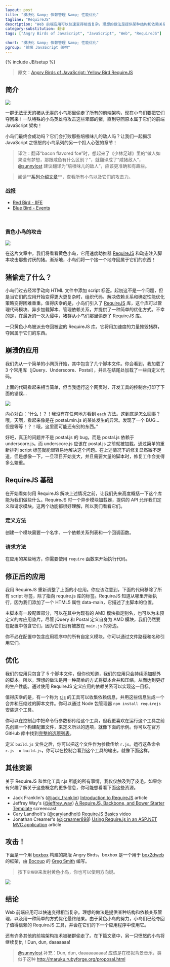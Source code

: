 ```yaml
---
layout: post
title: "模块化 &amp; 依赖管理 &amp; 性能优化"
tagline: "RequireJS"
description: "Web 前端应用可以快速变得相当复杂。理想的做法是提供某种结构和依赖关系管理，以及用一种简单的方式优化最终结果。"
category-substitution: 翻译
tags: ["Angry Birds of JavaScript", "JavaScript", "Web", "RequireJS"]

short: "模块化 &amp; 依赖管理 &amp; 性能优化"
pgroup: "前端 JavaScript 架构"
---
```

{% include JB/setup %}

> 原文：[Angry Birds of JavaScript: Yellow Bird RequireJS](http://www.elijahmanor.com/2013/04/angry-birds-of-javascript-yellow-bird.html)

<!-- ## Introduction -->
## 简介
![](http://4.bp.blogspot.com/-6p5Xgjlsmhk/UVZlEo_QOKI/AAAAAAAAY9k/BBXhjrfp42U/s1600/Angry-Birds-Logo.png)
<!-- ![](http://4.bp.blogspot.com/-6p5Xgjlsmhk/UVZlEo_QOKI/AAAAAAAAY9k/BBXhjrfp42U/s320/Angry-Birds-Logo.png) -->

<!-- A diabolical herd of pigs stole all of the front-end architecture from an innocent flock of birds and now they want it back! A team of special agent hero birds will attack those despicable pigs until they recover what is rightfully theirs, front-end JavaScript architecture! -->
一群无法无天的猪从无辜的小鸟那里偷走了所有的前端架构，现在小鸟们要把它们夺回来！一队特殊的小鸟英雄将攻击这些卑鄙的猪，直到夺回原本属于它们的前端 JavaScript 架构！

<!-- Will the birds be successful in the end? Will they defeat their bacon flavored foe? Let's find out together in another nail biting episode of Angry Birds of JavaScript! -->
小鸟们最终会成功吗？它们会打败那些培根味儿的敌人吗？让我们一起揭示 JavaScript 之愤怒的小鸟系列的另一个扣人心弦的章节！

> 译注：翻译“bacon flavored foe”时，想起来了《少林足球》里的“做人如果没有梦想，那跟咸鱼有什么区别？”，就翻译成了“咸猪敌人”，[@sunnylost](http://nuysoft.com/2013/04/21/angry-birds-of-javascript-orange-bird-templating/#comment-881925473) 建议翻译为“培根味儿的敌人”，应该更准确和有趣些。

<!-- > Check out the **[series introduction post](http://www.elijahmanor.com/2013/03/angry-birds-of-javascript-series.html)** for a list of all the birds and their attack powers. -->
> 阅读**[系列介绍文章](http://www.elijahmanor.com/2013/03/angry-birds-of-javascript-series.html)**，查看所有小鸟以及它们的攻击力。

<!-- ### Previous Attacks -->
### 战报
<ul>
  <li>
    <a href="http://www.elijahmanor.com/2013/03/angry-birds-of-javascript-red-bird.html" target="_blank">Red Bird - IIFE</a>
  </li>
  <li>
    <a href="http://www.elijahmanor.com/2013/03/angry-birds-of-javascript-blue-bird.html" target="_blank">Blue Bird - Events</a>
  </li>
</ul>
<br />

<!-- ### Yellow Bird Attacks -->
### 黄色小鸟的攻击
<!-- ![](http://4.bp.blogspot.com/-eBq1DHq7P64/UVZlP7q4zMI/AAAAAAAAY9s/g5Ii1ZrLIbs/s1600/yellow-bird.png) -->
![](http://4.bp.blogspot.com/-eBq1DHq7P64/UVZlP7q4zMI/AAAAAAAAY9s/g5Ii1ZrLIbs/s1600/yellow-bird.png)

<!-- In this post we will take a look at the Yellow Bird who comes with a [RequireJS](http://requirejs.org/) speed booster and dynamically injects scripts against those pesky swine. Slowly, one by one, the birds will take back what it theirs to keep! -->
在这片文章中，我们将看看黄色小鸟，它用速度助推器 [RequireJS] 和动态注入脚本攻击那些讨厌的猪。渐渐地，小鸟们将一个接一个地夺回属于它们的东西！

[RequireJS]: http://requirejs.org/

<!-- ## What Was Stolen by the Pigs? -->
## 猪偷走了什么？
<!-- The birds used to manually add script tags to their HTML files. At first this wasn't an issue, but when their application started to grow larger and more complex it started to become difficult for them to organize their code, figure out dependencies, and determine a strategy for optimizing performance. Thankfully they were introduced to the [RequireJS](http://requirejs.org/) library which provided them a way to manage their code into modules, load their scripts asynchronously, manage their dependencies, and provide an easy way to optimize. Unfortunately the pigs, during a recent invasion, stole the RequireJS library from the birds. -->
小鸟们过去经常手动向 HTML 文件中添加 script 标签。起初这不是一个问题，但是当它们的应用开始变得更大更复杂时，组织代码、解决依赖关系和确定性能优化策略变得困难重重。值得庆幸的是，小鸟们引入了 [RequireJS] 库，这个库可以管理代码模块、异步加载脚本、管理依赖关系，并提供了一种简单的优化方式。不幸的是，在最近的一次入侵中，猪群从小鸟们那里偷走了 RequireJS 库。

<!-- One of the yellow birds has been tasked to reclaim what has been stolen. He will use the optimization power of speed to help destroy the pigs in order to take back what is theirs. -->
一只黄色小鸟被派去夺回被盗的 RequireJS 库。它将用加速度的力量摧毁猪群，夺回属于它们的东西。

<!-- ## Broken Application -->
## 崩溃的应用
<!-- Let's first start with a simple little web page that contains just a few scripts. You'll notice that I'm loading 3 popular libraries (jQuery, Underscore, and Postal) and some custom code at the end. -->
我们先从一个简单的小网页开始，其中包含了几个脚本文件。你会看到，我加载了 3 个常用库（jQuery、Underscore、Postal），并且在结尾处加载了一些自定义代码。

  <script src="https://gist.github.com/elijahmanor/5275285.js?file=broken-dependency.html">
  </script>

<!-- The above code looks pretty straightforward, but when I end up running the page I get the following error in the dev tool's console... -->
上面的代码看起来相当简单，但当我运行这个网页时，开发工具的控制台打印了下面的错误...

<!-- ![](http://1.bp.blogspot.com/-ry8ojeQF3OI/UVZosPNPtVI/AAAAAAAAY94/0Catr-PQzbo/s1600/3-29-2013+10-36-11+PM.png) -->
![](http://1.bp.blogspot.com/-ry8ojeQF3OI/UVZosPNPtVI/AAAAAAAAY94/0Catr-PQzbo/s1600/3-29-2013+10-36-11+PM.png)

<!-- Fictitious Internal Dialog: "WHAT!?! I don't see any `each` method anywhere. What's up with that? Ohh man, it looks like the exception occurred in postal.min.js somewhere. FOUND A BUG... see if I use that library again. But, wait!?! Ohh, maybe something else is going on here." -->
内心对白：“什么！？！我没有在任何地方看到 `each` 方法。这到底是怎么回事？哦，天啊，看起来像是在 postal.min.js 的某处发生的异常。发现了一个 BUG... 但是等等！？！哦，这里面可能还有别的东西。”

<!-- So, the real issue isn't a bug in postal.js, the issue is in that postal.js has a dependency on underscore.js. The problem is that underscore should have been loaded before postal.js. Simply rearranging the script tags could easily solve this issue. In the above case the fix was trivial, but imagine how cumbersome this could be once the project starts to get large and requires lots of scripts. -->
好吧，真正的问题并不是 postal.js 的 bug，而是 postal.js 依赖于 underscore.js。而 underscore.js 应该在 postal.js 之前就被加载。通过简单的重新排列 script 标签就能很容易地解决这个问题。在上述情况下的修复显然微不足道，但是想像一下，一旦项目开始变大，并且需要大量的脚本时，修复工作会变得多么繁重。

<!-- ## RequireJS Basics -->
## RequireJS 基础
<!-- Before we go and look at how we could fix the above situation using RequireJS, let's first take a high level overview of what the library is doing for us. RequireJS is an Asynchronous Module Loader and the API it provides allows us to define and require modules. Both functions are really easy to understand so let's take a look at them. -->
在开始看如何用 RequireJS 解决上述情况之前，让我们先来高度概括一下这个库能为我们做些什么。RequireJS 时一个异步模块加载器，提供的 API 允许我们定义和请求模块。这两个功能都很好理解，所以我们看看它们。

<!-- ### define method -->
### 定义方法
<!-- In order to create a module you need a name, a list of dependencies, and a callback function. -->
创建一个模块需要一个名字、一个依赖关系列表和一个回调函数。

  <script src="https://gist.github.com/elijahmanor/5275285.js?file=define.js">
  </script>

<!-- ### require method -->
### 请求方法
<!-- At some point in your application you will need to use the `require` function to kick things off. -->
在应用的某些地方，你需要使用 `require` 函数来开始执行代码。

  <script src="https://gist.github.com/elijahmanor/5275285.js?file=require.js">
  </script>

<!-- ## Fixed Application -->
## 修正后的应用
<!-- Using RequireJS I took the above little application and rearranged some things. You should notice that the following markup removes all the script tags except one, which points to the require.js library. RequireJS knows where to start because we add an HTML5 data-main attribute describing where the main script is located. -->
我用 RequireJS 重新调整了上面的小应用。你应该注意到，下面的代码移除了所有 script 标签，除了指向 require.js 库的标签。RequireJS 知道从哪里开始执行，因为我们添加了一个 HTML5 属性 data-main，它描述了主脚本的位置。

  <script src="https://gist.github.com/elijahmanor/5275285.js?file=requirejs.html">
  </script>

<!-- The main script has a configuration section inside of it where you can assign aliases to existing AMD modules and also shim libraries that were not previously defined. Although jQuery and Postal define themselves as AMD modules we included them in our configuration because they are not located alongside `main.js`. -->
主脚本有一段配置部分，可以在其中为现有的 AMD 模块指定别名，也可以为未预定义的库应用垫片。尽管 jQuery 和 Postal 定义自身为 AMD 模块，我们仍然要在配置中包含它们，因为它们没有被放在 `main.js` 的旁边。

<!-- You don't have to include in your config any custom modules you define in your application. You can refer to those by their file path and name. -->
你不必在配置中包含应用程序中的所有自定义模块。你可以通过文件路径和名称引用它们。

  <script src="https://gist.github.com/elijahmanor/5275285.js?file=main.js">
  </script>

<!-- ## Optimize -->
## 优化
<!-- Our application only has 5 script files in it, but as you know our app will only continue to add additional scripts. So, it would be nice if there was an easy way to combine and minify our scripts for better production performance. The nice thing is that by using RequireJS we have already defined the dependencies of our application. -->
我们的应用只包含了 5 个脚本文件，但你也知道，我们的应用只会持续添加额外的脚本。所以，理想的做法是用一种简单的方式将脚本合并和压缩，从而达到更好的生产性能。通过使用 RequireJS 定义应用的依赖关系可以实现这一目标。

<!-- Thankfully there is a tool called `[r.js](http://requirejs.org/docs/1.0/docs/optimization.html)` that takes this dependency information and uses it to generate a combined and minified script. You can install the tool with the Node Package Manager `npm install requirejs` -->
值得庆幸的是，有一个称为 [r.js](http://requirejs.org/docs/1.0/docs/optimization.html) 的工具可以收集依赖信息，并用这些信息生成一个合并和压缩过的脚本文件。你可以通过 Node 包管理器 `npm install requirejs` 安装这个工具。

[r.js]: http://requirejs.org/docs/1.0/docs/optimization.html

<!-- You could provide all the command line argument to the tool in the console, but I prefer making a build config file like the following to define all of its settings before I run it. You can find a [comprehensive list of settings](https://github.com/jrburke/r.js/blob/master/build/example.build.js) from the official GitHub repository. -->
你可以在控制台中把命令行参数都传给这个工具，但我更喜欢在运行这个工具之前先创建一个构建配置文件，来定义所以的选项，就像下面的示例。你可以在官方 GitHub 库中找到[完整的选项列表]。

[完整的选项列表]: https://github.com/jrburke/r.js/blob/master/build/example.build.js

  <script src="https://gist.github.com/elijahmanor/5275285.js?file=build.js">
  </script>

<!-- Once you've defined your `build.js` file then you let `r.js` know you want to use it. The following command will get you going... `r.js -o build.js`. You can see the output of the tool in the output below. -->
定义 `build.js` 文件之后，你可以把这个文件作为参数传给 `r.js`。运行这条命令 `r.js -o build.js`，你可以在控制台看到这个工具的输出，就像下面这样。

  <script src="https://gist.github.com/elijahmanor/5275285.js?file=optimize.sh">
  </script>

<!-- ## Additional Resources -->
## 其他资源
<!-- I only scratched the surface on all the things you can do with RequireJS and the r.js optimization tool. If you are interesting in learning more about these concepts you may want to look at some of the following resources.  -->
关于 RequireJS 和优化工具 r.js 所能的所有事情，我仅仅触及到了皮毛。如果你有兴趣了解关于这些概念的更多信息，你可能想看看下面这些资源。

<ul>
  <li>
    Jack Franklin's (<a href="http://twitter.com/jack_franklin" target="_blank">@jack_franklin</a>)
    <a href="http://javascriptplayground.com/blog/2012/07/requirejs-amd-tutorial-introduction">Introduction to RequireJS</a> article
  </li>
  <li>
    Jeffrey Way's (<a href="http://twitter.com/jeffrey_way" target="_blank">@jeffrey_way</a>)
    <a href="http://net.tutsplus.com/tutorials/javascript-ajax/a-requirejs-backbone-and-bower-starter-template/" target="_blank">A RequireJS, Backbone, and Bower Starter Template</a> screencast
  </li>
  <li>
    Cary Landholt's (<a href="http://twitter.com/carylandholt" target="_blank">@carylandholt</a>)
    <a href="http://www.youtube.com/watch?v=VGlDR1QiV3A">RequireJS Basics</a> video
  </li>
  <li>
    Jonathan Creamer's (<a href="http://twitter.com/jcreamer898" target="_blank">@jcreamer898</a>)
    <a href="http://tech.pro/tutorial/1156/using-requirejs-in-an-aspnet-mvc-application" target="_blank">Using Require.js in an ASP.NET MVC application</a> article
  </li>
</ul>

<!-- ## Attack! -->
## 攻击！
下面是一个用 [boxbox] 构建的简版 Angry Birds，boxbox 是一个用于 [box2dweb] 的框架，由 [Bocoup] 的 [Greg Smith] 编写。

[boxbox]: http://incompl.github.com/boxbox/
[box2dweb]: https://code.google.com/p/box2dweb/
[Bocoup]: http://bocoup.com
[Greg Smith]: http://twitter.com/_gsmith

<!-- > Press the `space bar` to launch the Yellow Bird and you can also use the arrow keys. -->
> 按下`空格键`来发射黄色小鸟，你也可以使用方向键。

[![](http://1.bp.blogspot.com/-BvvbLg5ACrI/UVZoyYxCmSI/AAAAAAAAY-E/G7I6uezUKV0/s1600/3-29-2013+11-19-41+PM.png)](http://jsfiddle.net/Gue8x/show)

<!-- ## Conclusion -->
## 结论
<!-- Front-end web applications can get complicated quickly. It is nice to have a way to provide some structure, dependency management, and an easy way to optimize the final result. Thanks to the power of Yellow the birds have regained their trusty RequireJS tool for use in their next application. -->
Web 前端应用可以快速变得相当复杂。理想的做法是提供某种结构和依赖关系管理，以及用一种简单的方式优化最终结果。由于黄色小鸟的努力，小鸟们已经夺回了值得信赖的 RequireJS 工具，并会在它们的下一个应用程序中使用它。

<!-- There are many other front-end architecture techniques that have been stolen by the pigs. Tune in next time as the next Angry Bird takes its revenge! Dun, dun, daaaaaaa! -->
还有许多其他的前端架构技术被猪群偷走了。在下篇文章中，另一只愤怒的小鸟将继续复仇！Dun, dun, daaaaaaa!

> [@sunnylost](http://nuysoft.com/2013/04/21/angry-birds-of-javascript-orange-bird-templating/#comment-881925473) 补充：Dun, dun, daaaaaaaaaa! 应该是在模拟背景音乐，类似于这种 <http://maruku.rubyforge.org/proposal.html>


